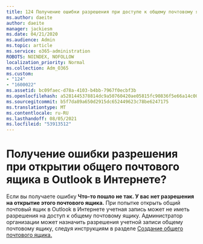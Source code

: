 ```yaml
---
title: 124 Получение ошибки разрешения при доступе к общему почтовому ящику в OWA?
ms.author: daeite
author: daeite
manager: jackiesm
ms.date: 04/21/2020
ms.audience: Admin
ms.topic: article
ms.service: o365-administration
ROBOTS: NOINDEX, NOFOLLOW
localization_priority: Normal
ms.collection: Adm_O365
ms.custom:
- "124"
- "1600022"
ms.assetid: bc09faec-d78a-4103-b4bb-7967f0ecbf3b
ms.openlocfilehash: a5281445378814dc9a50760420ae05815fc90836f5e66a14c00993afbb1921d7
ms.sourcegitcommit: b5f7da89a650d2915dc652449623c78be6247175
ms.translationtype: MT
ms.contentlocale: ru-RU
ms.lasthandoff: 08/05/2021
ms.locfileid: "53913512"
---
```

# <a name="getting-a-permission-error-when-opening-a-shared-mailbox-in-outlook-on-the-web"></a>Получение ошибки разрешения при открытии общего почтового ящика в Outlook в Интернете?

Если вы получаете ошибку **Что-то пошло не так. У вас нет разрешения на открытие этого почтового ящика.** При попытке открыть общий почтовый ящик в Outlook в Интернете учетная запись может не иметь разрешения на доступ к общему почтовому ящику. Администратор организации может назначить разрешения учетной записи общему почтовому ящику, следуя инструкциям в разделе [Создание общего почтового ящика.](https://docs.microsoft.com/microsoft-365/admin/email/create-a-shared-mailbox)
  